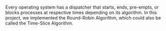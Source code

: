 Every operating system has a dispatcher that starts, ends, pre-empts, or blocks processes at respective times depending on its algorithm. In this project, we implemented the Round-Robin Algorithm, which could also be called the Time-Slice Algorithm.
